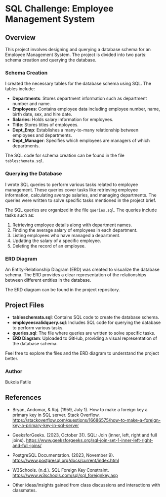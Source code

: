 # SQL Challenge: Employee Management System

## Overview

This project involves designing and querying a database schema for an Employee Management System. The project is divided into two parts: schema creation and querying the database.

### Schema Creation

I created the necessary tables for the database schema using SQL. The tables include:

- **Departments**: Stores department information such as department number and name.
- **Employees**: Contains employee data including employee number, name, birth date, sex, and hire date.
- **Salaries**: Holds salary information for employees.
- **Title**: Stores titles of employees.
- **Dept_Emp**: Establishes a many-to-many relationship between employees and departments.
- **Dept_Manager**: Specifies which employees are managers of which departments.

The SQL code for schema creation can be found in the file `tableschemata.sql`.

### Querying the Database

I wrote SQL queries to perform various tasks related to employee management. These queries cover tasks like retrieving employee information, calculating average salaries, and managing departments. The queries were written to solve specific tasks mentioned in the project brief.

The SQL queries are organized in the file `queries.sql`. The queries include tasks such as:
1. Retrieving employee details along with department names.
2. Finding the average salary of employees in each department.
3. Listing employees who have managed a department.
4. Updating the salary of a specific employee.
5. Deleting the record of an employee.

### ERD Diagram

An Entity-Relationship Diagram (ERD) was created to visualize the database schema. The ERD provides a clear representation of the relationships between different entities in the database.

The ERD diagram can be found in the project repository.

## Project Files

- **tableschemata.sql**: Contains SQL code to create the database schema.
- **employeesvalidquery.sql**: Includes SQL code for querying the database to perform various tasks.
- **queries.sql**: The file where queries are written to solve specific tasks.
- **ERD Diagram**: Uploaded to GitHub, providing a visual representation of the database schema.


Feel free to explore the files and the ERD diagram to understand the project better.

### Author
Bukola Fatile

## References
- Bryan, Andomar, & Raj. (1959, July 1). How to make a foreign key a primary key in SQL server. Stack Overflow. https://stackoverflow.com/questions/16686575/how-to-make-a-foreign-key-a-primary-key-in-sql-server

- GeeksforGeeks. (2023, October 31). SQL: Join (inner, left, right and full joins). https://www.geeksforgeeks.org/sql-join-set-1-inner-left-right-and-full-joins/

- PostgreSQL Documentation. (2023, November 9). https://www.postgresql.org/docs/current/index.html

- W3Schools. (n.d.). SQL Foreign Key Constraint. https://www.w3schools.com/sql/sql_foreignkey.asp

- Other ideas/insights gained from class discussions and interactions with classmates. 
